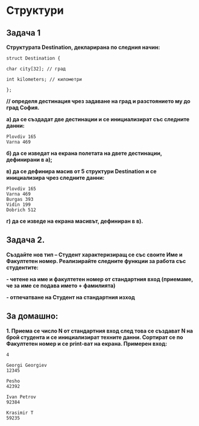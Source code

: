 # Структури

## Задача 1
**Структурата Destination, декларирана по следния начин:**
```
struct Destination {

char city[32]; // град

int kilometers; // километри

};
```

**// определя дестинация чрез задаване на град и разстоянието му до град София.**

**а) да се създадат две дестинации и се инициализират със следните данни:**
```
Plovdiv 165
Varna 469
```

**б) да се изведат на екрана полетата на двете дестинации, дефинирани в а);**

**в) да се дефинира масив от 5 структури Destination и се инициализира чрез следните данни:**

```
Plovdiv 165
Varna 469
Burgas 393
Vidin 199
Dobrich 512
```
**г) да се изведе на екрана масивът, дефиниран в в).**


## Задача 2.
**Създайте нов тип – Студент характеризиращ се със своите
Име и Факултетен номер. Реализирайте следните функции
за работа със студентите:**

**- четене на име и факултетен номер от стандартния вход (приемаме, че за име се подава името + фамилията)**

**- отпечатване на Студент на стандартния изход**

## За домашно:

**1. Приема се число N от стандартния вход след това се
    създават N на брой студента и се инициализират
    техните данни. Сортират се по Факултетен номер и се
    print-ват на екрана.
Примерен вход:**
```
4

Georgi Georgiev
12345

Pesho
42392

Ivan Petrov
92384

Krasimir T
59235
```

